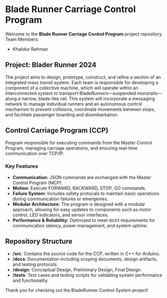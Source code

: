 # Blade Runner Carriage Control Program

Welcome to the **Blade Runner Carriage Control Program** project repository. 
Team Members:
 - Khalidur Rahman

## Project: Blader Runner 2024

The project aims to design, prototype, construct, and refine a section of an integrated mass transit system. Each team is responsible for developing a component of a collective machine, which will operate within an interconnected system to transport BladeRunners—suspended monorails—along a narrow, blade-like rail. This system will incorporate a messaging network to manage individual runners and an autonomous control mechanism to prevent collisions, coordinate movements between stops, and facilitate passenger boarding and disembarkation.

## Control Carriage Program (CCP)
Program responsible for executing commands from the Master Control Program, managing carriage operations, and ensuring real-time communication over TCP/IP.

### Key Features
- **Communication:** JSON commands are exchanged with the Master Control Program (MCP). 
- **Motion:** Execute FORWARD, BACKWARD, STOP, GO commands.
- **Failure System:** Includes safety protocals to maintain basic operations during communication failures or emergenies.
- **Modular Architecture:** The program is designed with a modular approach, allowing for easy updates to components such as motor control, LED indicators, and sensor interfaces.
- **Performance & Reliability:** Optimized to meet strict requirements for communication latency, power management, and system uptime.

## Repository Structure

- **/src**: Contains the source code for the CCP, written in C++ for Arduino.
- **/docs**: Documentation including scoping documents, design artifacts, and testing protocols.
- **/design**: Conceptual Design, Preliminary Design, Final Design.
- **/tests**: Test cases and testing scripts for validating system performance and functionality.

Thank you for checking out the BladeRunner Control System project!